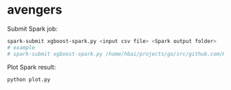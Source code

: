 # avengers

Submit Spark job:

```bash
spark-submit xgboost-spark.py <input csv file> <Spark output folder>
# example
# spark-submit xgboost-spark.py /home/hbai/projects/go/src/github.com/Haishi2016/avengers/data_full.csv /home/hbai/projects/go/src/github.com/Haishi2016/avengers/output

```

Plot Spark result:
```bash
python plot.py
```